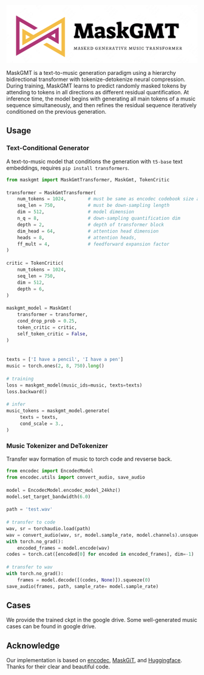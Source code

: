 <p align="center">
     <img src="figures/logo.png" alt="Edited cases" width = "600">
     <br/>
</p>


MaskGMT is a text-to-music generation paradigm using a hierarchy bidirectional transformer with tokenize-detokenize neural compression. 
During training, MaskGMT learns to predict randomly masked tokens by attending to tokens in all directions as different residual quantification. 
At inference time, the model begins with generating all main tokens of a music sequence simultaneously, and then refines the residual sequence iteratively conditioned on the previous generation. 

## Usage

### Text-Conditional Generator
A text-to-music model that conditions the generation with `t5-base` text embeddings, requires `pip install transformers`.


```py
from maskgmt import MaskGmtTransformer, MaskGmt, TokenCritic

transformer = MaskGmtTransformer(
    num_tokens = 1024,        # must be same as encodec codebook size above
    seq_len = 750,            # must be down-sampling length
    dim = 512,                # model dimension
    n_q = 8,                  # down-sampling quantification dim
    depth = 2,                # depth of transformer block
    dim_head = 64,            # attention head dimension
    heads = 8,                # attention heads,
    ff_mult = 4,              # feedforward expansion factor
)

critic = TokenCritic(
    num_tokens = 1024,
    seq_len = 750,
    dim = 512,
    depth = 6,
)

maskgmt_model = MaskGmt(
    transformer = transformer,
    cond_drop_prob = 0.25,
    token_critic = critic, 
    self_token_critic = False,
)


texts = ['I have a pencil', 'I have a pen'] 
music = torch.ones(2, 8, 750).long() 

# training
loss = maskgmt_model(music_ids=music, texts=texts) 
loss.backward()

# infer 
music_tokens = maskgmt_model.generate(
     texts = texts,
     cond_scale = 3.,
)

```


### Music Tokenizer and DeTokenizer 
Transfer wav formation of music to torch code and revserse back.

```py
from encodec import EncodecModel 
from encodec.utils import convert_audio, save_audio

model = EncodecModel.encodec_model_24khz()
model.set_target_bandwidth(6.0) 

path = 'test.wav' 

# transfer to code
wav, sr = torchaudio.load(path) 
wav = convert_audio(wav, sr, model.sample_rate, model.channels).unsqueeze(0) 
with torch.no_grad():
    encoded_frames = model.encode(wav) 
codes = torch.cat([encoded[0] for encoded in encoded_frames], dim=-1)

# transfer to wav 
with torch.no_grad(): 
    frames = model.decode([(codes, None)]).squeeze(0)
save_audio(frames, path, sample_rate= model.sample_rate)

```


## Cases 
We provide the trained ckpt in the google drive.
Some well-generated music cases can be found in google drive.



## Acknowledge 

Our implementation is based on [encodec](https://github.com/facebookresearch/encodec), [MaskGiT](https://github.com/lucidrains/muse-maskgit-pytorch), and [Huggingface](https://github.com/huggingface/transformers). Thanks for their clear and beautiful code. 
